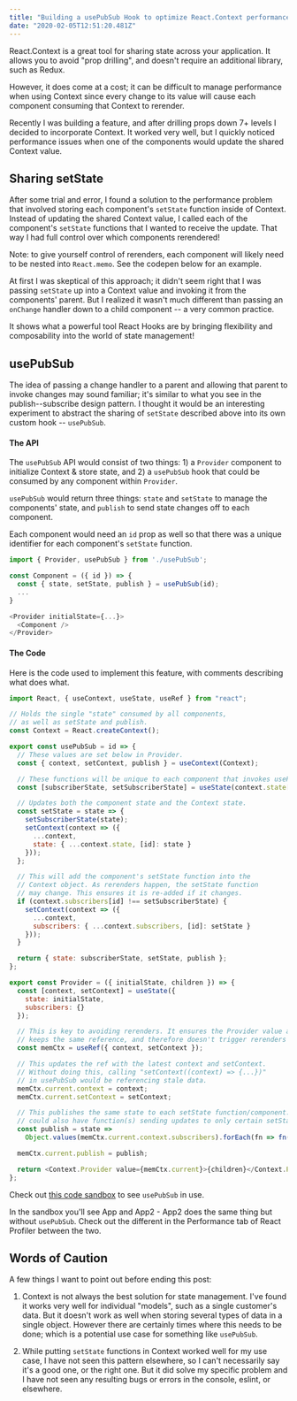 ```yaml
---
title: "Building a usePubSub Hook to optimize React.Context performance"
date: "2020-02-05T12:51:20.481Z"
---
```


React.Context is a great tool for sharing state across your application. It allows you to avoid "prop drilling", and doesn't require an additional library, such as Redux.

However, it does come at a cost; it can be difficult to manage performance when using Context since every change to its value will cause each component consuming that Context to rerender.

Recently I was building a feature, and after drilling props down 7+ levels I decided to incorporate Context. It worked very well, but I quickly noticed performance issues when one of the components would update the shared Context value.

## Sharing setState 

After some trial and error, I found a solution to the performance problem that involved storing each component's `setState` function inside of Context. Instead of updating the shared Context value, I called each of the component's `setState` functions that I wanted to receive the update. That way I had full control over which components rerendered! 

Note: to give yourself control of rerenders, each component will likely need to be nested into `React.memo`. See the codepen below for an example.

At first I was skeptical of this approach; it didn't seem right that I was passing `setState` up into a Context value and invoking it from the components' parent. But I realized it wasn't much different than passing an `onChange` handler down to a child component -- a very common practice. 

It shows what a powerful tool React Hooks are by bringing flexibility and composability into the world of state management!

## usePubSub

The idea of passing a change handler to a parent and allowing that parent to invoke changes may sound familiar; it's similar to what you see in the publish--subscribe design pattern. I thought it would be an interesting experiment to abstract the sharing of `setState` described above into its own custom hook -- `usePubSub`.

#### The API

The `usePubSub` API would consist of two things: 1) a `Provider` component to initialize Context & store state, and 2) a `usePubSub` hook that could be consumed by any component within `Provider`. 

`usePubSub` would return three things: `state` and `setState` to manage the components' state, and `publish` to send state changes off to each component. 

Each component would need an `id` prop as well so that there was a unique identifier for each component's `setState` function. 

```js
import { Provider, usePubSub } from './usePubSub';

const Component = ({ id }) => {
  const { state, setState, publish } = usePubSub(id);
  ...
}

<Provider initialState={...}>
  <Component />
</Provider>
```

#### The Code

Here is the code used to implement this feature, with comments describing what does what.

```js
import React, { useContext, useState, useRef } from "react";

// Holds the single "state" consumed by all components,
// as well as setState and publish.
const Context = React.createContext();

export const usePubSub = id => {
  // These values are set below in Provider.
  const { context, setContext, publish } = useContext(Context);

  // These functions will be unique to each component that invokes usePubSub.
  const [subscriberState, setSubscriberState] = useState(context.state[id]);

  // Updates both the component state and the Context state.
  const setState = state => {
    setSubscriberState(state);
    setContext(context => ({
      ...context,
      state: { ...context.state, [id]: state }
    }));
  };

  // This will add the component's setState function into the 
  // Context object. As rerenders happen, the setState function
  // may change. This ensures it is re-added if it changes.
  if (context.subscribers[id] !== setSubscriberState) {
    setContext(context => ({
      ...context,
      subscribers: { ...context.subscribers, [id]: setState }
    }));
  }

  return { state: subscriberState, setState, publish };
};

export const Provider = ({ initialState, children }) => {
  const [context, setContext] = useState({
    state: initialState,
    subscribers: {}
  });

  // This is key to avoiding rerenders. It ensures the Provider value always 
  // keeps the same reference, and therefore doesn't trigger rerenders
  const memCtx = useRef({ context, setContext });

  // This updates the ref with the latest context and setContext.
  // Without doing this, calling "setContext((context) => {...})"
  // in usePubSub would be referencing stale data.
  memCtx.current.context = context;
  memCtx.current.setContext = setContext;

  // This publishes the same state to each setState function/component. You 
  // could also have function(s) sending updates to only certain setState functions.
  const publish = state =>
    Object.values(memCtx.current.context.subscribers).forEach(fn => fn(state));

  memCtx.current.publish = publish;

  return <Context.Provider value={memCtx.current}>{children}</Context.Provider>;
};

```

Check out [this code sandbox](https://codesandbox.io/s/quirky-thunder-07z0d) to see `usePubSub` in use.

In the sandbox you'll see App and App2 - App2 does the same thing but without `usePubSub`. Check out the different in the Performance tab of React Profiler between the two.

## Words of Caution

A few things I want to point out before ending this post:

1. Context is not always the best solution for state management. I've found it works very well for individual "models", such as a single customer's data. But it doesn't work as well when storing several types of data in a single object. However there are certainly times where this needs to be done; which is a potential use case for something like `usePubSub`.

2. While putting `setState` functions in Context worked well for my use case, I have not seen this pattern elsewhere, so I can't necessarily say it's a good one, or the right one. But it did solve my specific problem and I have not seen any resulting bugs or errors in the console, eslint, or elsewhere.